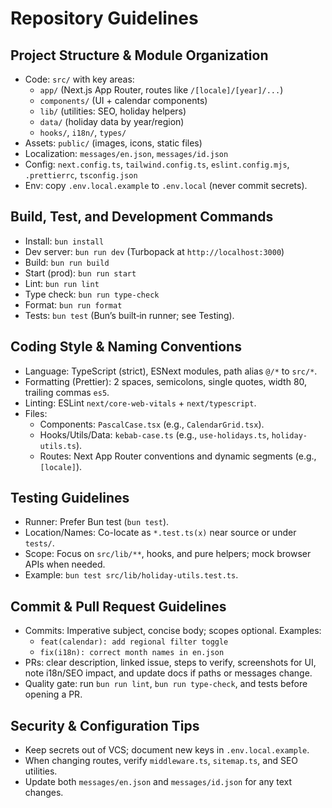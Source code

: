 # Repository Guidelines

## Project Structure & Module Organization
- Code: `src/` with key areas:
  - `app/` (Next.js App Router, routes like `/[locale]/[year]/...`)
  - `components/` (UI + calendar components)
  - `lib/` (utilities: SEO, holiday helpers)
  - `data/` (holiday data by year/region)
  - `hooks/`, `i18n/`, `types/`
- Assets: `public/` (images, icons, static files)
- Localization: `messages/en.json`, `messages/id.json`
- Config: `next.config.ts`, `tailwind.config.ts`, `eslint.config.mjs`, `.prettierrc`, `tsconfig.json`
- Env: copy `.env.local.example` to `.env.local` (never commit secrets).

## Build, Test, and Development Commands
- Install: `bun install`
- Dev server: `bun run dev` (Turbopack at `http://localhost:3000`)
- Build: `bun run build`
- Start (prod): `bun run start`
- Lint: `bun run lint`
- Type check: `bun run type-check`
- Format: `bun run format`
- Tests: `bun test` (Bun’s built‑in runner; see Testing).

## Coding Style & Naming Conventions
- Language: TypeScript (strict), ESNext modules, path alias `@/*` to `src/*`.
- Formatting (Prettier): 2 spaces, semicolons, single quotes, width 80, trailing commas `es5`.
- Linting: ESLint `next/core-web-vitals` + `next/typescript`.
- Files:
  - Components: `PascalCase.tsx` (e.g., `CalendarGrid.tsx`).
  - Hooks/Utils/Data: `kebab-case.ts` (e.g., `use-holidays.ts`, `holiday-utils.ts`).
  - Routes: Next App Router conventions and dynamic segments (e.g., `[locale]`).

## Testing Guidelines
- Runner: Prefer Bun test (`bun test`).
- Location/Names: Co-locate as `*.test.ts(x)` near source or under `tests/`.
- Scope: Focus on `src/lib/**`, hooks, and pure helpers; mock browser APIs when needed.
- Example: `bun test src/lib/holiday-utils.test.ts`.

## Commit & Pull Request Guidelines
- Commits: Imperative subject, concise body; scopes optional. Examples:
  - `feat(calendar): add regional filter toggle`
  - `fix(i18n): correct month names in en.json`
- PRs: clear description, linked issue, steps to verify, screenshots for UI, note i18n/SEO impact, and update docs if paths or messages change.
- Quality gate: run `bun run lint`, `bun run type-check`, and tests before opening a PR.

## Security & Configuration Tips
- Keep secrets out of VCS; document new keys in `.env.local.example`.
- When changing routes, verify `middleware.ts`, `sitemap.ts`, and SEO utilities.
- Update both `messages/en.json` and `messages/id.json` for any text changes.
